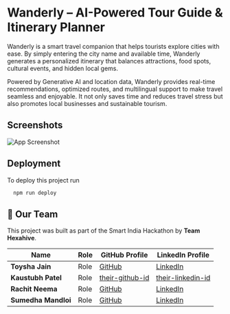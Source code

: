 


# Wanderly – AI-Powered Tour Guide & Itinerary Planner

Wanderly is a smart travel companion that helps tourists explore cities with ease. By simply entering the city name and available time, Wanderly generates a personalized itinerary that balances attractions, food spots, cultural events, and hidden local gems.

Powered by Generative AI and location data, Wanderly provides real-time recommendations, optimized routes, and multilingual support to make travel seamless and enjoyable. It not only saves time and reduces travel stress but also promotes local businesses and sustainable tourism.


## Screenshots

![App Screenshot](https://via.placeholder.com/468x300?text=App+Screenshot+Here)


## Deployment

To deploy this project run

```bash
  npm run deploy
```





## 👥 Our Team

This project was built as part of the Smart India Hackathon by **Team Hexahive**.

| Name               | Role                   | GitHub Profile                                     | LinkedIn Profile                                       |
| ------------------ | ---------------------- | -------------------------------------------------- | ------------------------------------------------------ |
| **Toysha Jain** | Role   | [GitHub](https://github.com/jaintoysha24) | [LinkedIn]()  |
| **Kaustubh Patel** | Role    | [their-github-id]()    | [their-linkedin-id]()  |
| **Rachit Neema** | Role | [GitHub](https://github.com/Rachitneema03)    | [LinkedIn]()    |
| **Sumedha Mandloi**| Role   | [GitHub](https://github.com/sumedhamandloi) | [LinkedIn]()  |

